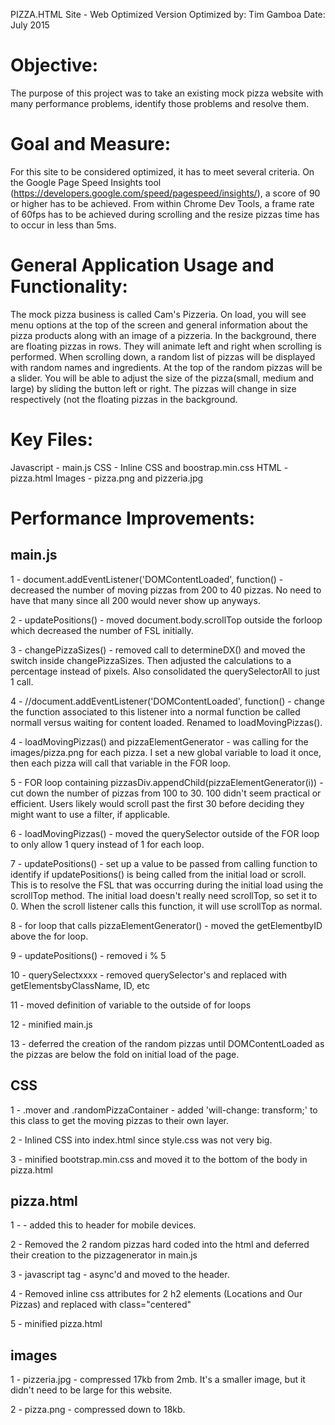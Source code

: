 PIZZA.HTML Site - Web Optimized Version
Optimized by: Tim Gamboa
Date: July 2015

Objective:  
==========
The purpose of this project was to take an existing mock pizza website with many performance 
problems, identify those problems and resolve them.

Goal and Measure:  
=================
For this site to be considered optimized, it has to meet several criteria. On the Google 
Page Speed Insights tool (https://developers.google.com/speed/pagespeed/insights/), a score 
of 90 or higher has to be achieved. From within Chrome Dev Tools, a frame rate of 60fps has 
to be achieved during scrolling and the resize pizzas time has to occur in less than 5ms.

General Application Usage and Functionality:
============================================
The mock pizza business is called Cam's Pizzeria. On load, you will see menu options at the
top of the screen and general information about the pizza products along with an image of
a pizzeria. In the background, there are floating pizzas in rows. They will animate left 
and right when scrolling is performed. When scrolling down, a random list of pizzas will
be displayed with random names and ingredients. At the top of the random pizzas will be a
slider. You will be able to adjust the size of the pizza(small, medium and large) by
sliding the button left or right. The pizzas will change in size respectively (not the
floating pizzas in the background.

Key Files:
==========
Javascript - main.js
CSS - Inline CSS and boostrap.min.css
HTML - pizza.html
Images - pizza.png and pizzeria.jpg


Performance Improvements:
=========================

main.js
-------
1 - document.addEventListener('DOMContentLoaded', function() - decreased the number of 
moving pizzas from 200 to 40 pizzas. No need to have that many since all 200 would never 
show up anyways.

2 - updatePositions() - moved document.body.scrollTop outside the forloop which decreased
the number of FSL initially.

3 - changePizzaSizes() - removed call to determineDX() and moved the switch inside
changePizzaSizes. Then adjusted the calculations to a percentage instead of pixels. Also
consolidated the querySelectorAll to just 1 call.

4 - //document.addEventListener('DOMContentLoaded', function() - change the function
associated to this listener into a normal function be called normall versus waiting for
content loaded. Renamed to loadMovingPizzas().

4 - loadMovingPizzas() and pizzaElementGenerator - was calling for the images/pizza.png 
for each pizza. I set a new global variable to load it once, then each pizza will call 
that variable in the FOR loop.

5 - FOR loop containing pizzasDiv.appendChild(pizzaElementGenerator(i)) - cut down the
number of pizzas from 100 to 30. 100 didn't seem practical or efficient. Users likely
would scroll past the first 30 before deciding they might want to use a filter, if
applicable.

6 - loadMovingPizzas() - moved the querySelector outside of the FOR loop to only allow 1 
query instead of 1 for each loop.

7 - updatePositions() - set up a value to be passed from calling function to identify if
updatePositions() is being called from the initial load or scroll. This is to resolve
the FSL that was occurring during the initial load using the scrollTop method. The initial
load doesn't really need scrollTop, so set it to 0. When the scroll listener calls this
function, it will use scrollTop as normal.

8 - for loop that calls pizzaElementGenerator() - moved the getElementbyID above the for 
loop.

9 - updatePositions() - removed i % 5

10 - querySelectxxxx - removed querySelector's and replaced with getElementsbyClassName,
ID, etc

11 - moved definition of variable to the outside of for loops
 
12 - minified main.js

13 - deferred the creation of the random pizzas until DOMContentLoaded as the pizzas are
below the fold on initial load of the page.

CSS
---------
1 - .mover and .randomPizzaContainer - added 'will-change: transform;' to this class to 
get the moving pizzas to their own layer.

2 - Inlined CSS into index.html since style.css was not very big.

3 - minified bootstrap.min.css and moved it to the bottom of the body in pizza.html

pizza.html
----------
1 - <meta name=viewport content="width=device-width, initial-scale=1"> - added this to
header for mobile devices.

2 - Removed the 2 random pizzas hard coded into the html and deferred their creation to
the pizzagenerator in main.js

3 - javascript tag - async'd and moved to the header.

4 - Removed inline css attributes for 2 h2 elements (Locations and Our Pizzas) and 
replaced with class="centered"

5 - minified pizza.html


images
------
1 - pizzeria.jpg - compressed 17kb from 2mb. It's a smaller image, but it didn't need
to be large for this website.

2 - pizza.png - compressed down to 18kb.

